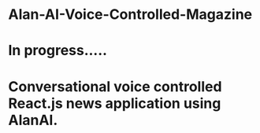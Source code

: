 # Alan-AI-Voice-Controlled-Magazine
# In progress.....
# Conversational voice controlled React.js news application using AlanAI.

